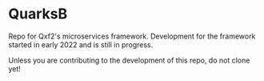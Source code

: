 # QuarksB
Repo for Qxf2's microservices framework. Development for the framework started in early 2022 and is still in progress. 

Unless you are contributing to the development of this repo, do not clone yet!

